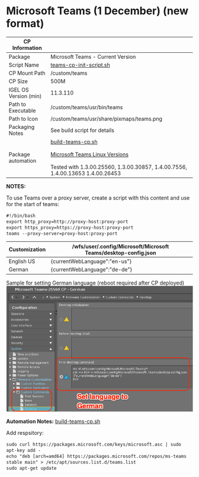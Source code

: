 # Microsoft Teams (1 December) (new format)

|  CP Information |            |
|-----------------|------------|
| Package | Microsoft Teams - Current Version |
| Script Name | [teams-cp-init-script.sh](build/teams-cp-init-script.sh) |
| CP Mount Path | /custom/teams |
| CP Size | 500M |
| IGEL OS Version (min) | 11.3.110 |
| Path to Executable | /custom/teams/usr/bin/teams |
| Path to Icon | /custom/teams/usr/share/pixmaps/teams.png |
| Packaging Notes | See build script for details |
| Package automation | [build-teams-cp.sh](build/build-teams-cp.sh) <br /><br />[Microsoft Teams Linux Versions](https://packages.microsoft.com/repos/ms-teams/pool/main/t/teams/) <br /><br /> Tested with 1.3.00.25560, 1.3.00.30857, 1.4.00.7556, 1.4.00.13653 1.4.00.26453 |

**NOTES:**

To use Teams over a proxy server, create a script with this content and use for the start of teams:

```
#!/bin/bash
export http_proxy=http://proxy-host:proxy-port
export https_proxy=https://proxy-host:proxy-port
teams --proxy-server=proxy-host:proxy-port
  ```

| Customization | /wfs/user/.config/Microsoft/Microsoft Teams/desktop-config.json |
|---------------|----------------------- |
| English US | {currentWebLanguage":"en-us"} |
| German | {currentWebLanguage":"de-de"} |

Sample for setting German language (reboot required after CP deployed)
![desktop-config.json language German](build/teams-desktop-config-json-lang-german.png)

**Automation Notes:** [build-teams-cp.sh](build/build-teams-cp.sh)

Add respsitory:

```{add-respsitory}
sudo curl https://packages.microsoft.com/keys/microsoft.asc | sudo apt-key add -
echo "deb [arch=amd64] https://packages.microsoft.com/repos/ms-teams stable main" > /etc/apt/sources.list.d/teams.list
sudo apt-get update
   ```
